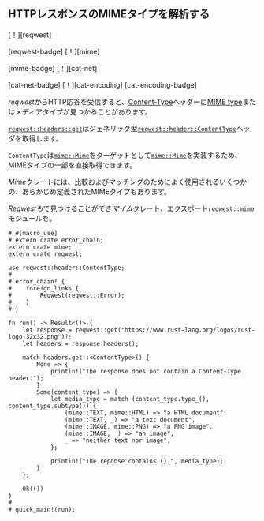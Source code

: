 ## <!--Parse the MIME type of a HTTP response--> HTTPレスポンスのMIMEタイプを解析する

<!--[!][reqwest]-->
[！][reqwest]
<!--[reqwest-badge] [!][mime]-->
[reqwest-badge] [！][mime]
<!--[mime-badge] [!][cat-net]-->
[mime-badge] [！][cat-net]
<!--[cat-net-badge] [!][cat-encoding]-->
[cat-net-badge] [！][cat-encoding]
[cat-encoding-badge]
<!--When receiving a HTTP reponse from *reqwest* the [MIME type] or media type may be found in the [Content-Type] header.-->
*reqwest*からHTTP応答を受信すると、[Content-Type]ヘッダーに[MIME type]またはメディアタイプが見つかることがあります。
<!--[`reqwest::Headers::get`] retrieves the header with the generic type [`reqwest::header::ContentType`].-->
[`reqwest::Headers::get`]はジェネリック型[`reqwest::header::ContentType`]ヘッダを取得します。
<!--Because `ContentType` implements Deref with [`mime::Mime`] as a target, parts of the MIME type can be obtained directly.-->
`ContentType`は[`mime::Mime`]をターゲットとして[`mime::Mime`]を実装するため、MIMEタイプの一部を直接取得できます。

<!--The *Mime* crate also has some, commonly used, predefined MIME types for comparing and matching.-->
*Mime*クレートには、比較およびマッチングのためによく使用されるいくつかの、あらかじめ定義されたMIMEタイプもあります。
<!--*Reqwest* also exports the *mime* crate, which can be found in the `reqwest::mime` module.-->
*Reqwestも*で見つけることができ*マイム*クレート、エクスポート`reqwest::mime`モジュールを。

```rust,no_run
# #[macro_use]
# extern crate error_chain;
extern crate mime;
extern crate reqwest;

use reqwest::header::ContentType;
#
# error_chain! {
#    foreign_links {
#        Reqwest(reqwest::Error);
#    }
# }

fn run() -> Result<()> {
    let response = reqwest::get("https://www.rust-lang.org/logos/rust-logo-32x32.png")?;
    let headers = response.headers();

    match headers.get::<ContentType>() {
        None => {
            println!("The response does not contain a Content-Type header.");
        }
        Some(content_type) => {
            let media_type = match (content_type.type_(), content_type.subtype()) {
                (mime::TEXT, mime::HTML) => "a HTML document",
                (mime::TEXT, _) => "a text document",
                (mime::IMAGE, mime::PNG) => "a PNG image",
                (mime::IMAGE, _) => "an image",
                _ => "neither text nor image",
            };

            println!("The reponse contains {}.", media_type);
        }
    };

    Ok(())
}
#
# quick_main!(run);
```

<!--[`mime::Mime`]: https://docs.rs/mime/*/mime/struct.Mime.html
 [`reqwest::header::ContentType`]: https://docs.rs/reqwest/*/reqwest/header/struct.ContentType.html
 [`reqwest::Headers::get`]: https://docs.rs/reqwest/*/reqwest/header/struct.Headers.html#method.get
-->
[`mime::Mime`]: https://docs.rs/mime/*/mime/struct.Mime.html
 [`reqwest::header::ContentType`]: https://docs.rs/reqwest/*/reqwest/header/struct.ContentType.html
 [`reqwest::Headers::get`]: https://docs.rs/reqwest/*/reqwest/header/struct.Headers.html#method.get


<!--[Content-Type]: https://developer.mozilla.org/docs/Web/HTTP/Headers/Content-Type
 [MIME type]: https://developer.mozilla.org/docs/Web/HTTP/Basics_of_HTTP/MIME_types
-->
[Content-Type]: https://developer.mozilla.org/docs/Web/HTTP/Headers/Content-Type
 [MIME type]: https://developer.mozilla.org/docs/Web/HTTP/Basics_of_HTTP/MIME_types

